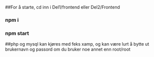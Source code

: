 

##For å starte, cd inn i Del1/frontend eller Del2/Frontend
   ### npm i
   ### npm start

##php og mysql kan kjøres med feks xamp, og kan være lurt å bytte ut brukernavn og passord om du bruker noe annet enn root/root

